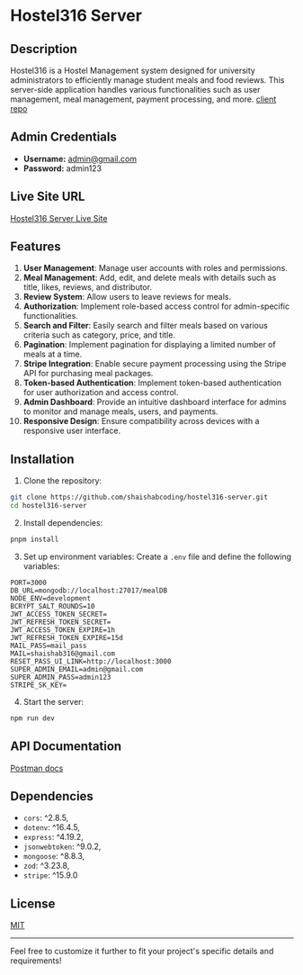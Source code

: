 # Hostel316 Server

## Description

Hostel316 is a Hostel Management system designed for university administrators to efficiently manage student meals and food reviews. This server-side application handles various functionalities such as user management, meal management, payment processing, and more. [client repo](https://github.com/shaishabcoding/hostel-elite-client.git)

## Admin Credentials

- **Username:** admin@gmail.com
- **Password:** admin123

## Live Site URL

[Hostel316 Server Live Site](https://hostel316.vercel.app)

## Features

1. **User Management**: Manage user accounts with roles and permissions.
2. **Meal Management**: Add, edit, and delete meals with details such as title, likes, reviews, and distributor.
3. **Review System**: Allow users to leave reviews for meals.
4. **Authorization**: Implement role-based access control for admin-specific functionalities.
5. **Search and Filter**: Easily search and filter meals based on various criteria such as category, price, and title.
6. **Pagination**: Implement pagination for displaying a limited number of meals at a time.
7. **Stripe Integration**: Enable secure payment processing using the Stripe API for purchasing meal packages.
8. **Token-based Authentication**: Implement token-based authentication for user authorization and access control.
9. **Admin Dashboard**: Provide an intuitive dashboard interface for admins to monitor and manage meals, users, and payments.
10. **Responsive Design**: Ensure compatibility across devices with a responsive user interface.

## Installation

1. Clone the repository:

```bash
git clone https://github.com/shaishabcoding/hostel316-server.git
cd hostel316-server
```

2. Install dependencies:

```bash
pnpm install
```

3. Set up environment variables: Create a `.env` file and define the following variables:

```
PORT=3000
DB_URL=mongodb://localhost:27017/mealDB
NODE_ENV=development
BCRYPT_SALT_ROUNDS=10
JWT_ACCESS_TOKEN_SECRET=
JWT_REFRESH_TOKEN_SECRET=
JWT_ACCESS_TOKEN_EXPIRE=1h
JWT_REFRESH_TOKEN_EXPIRE=15d
MAIL_PASS=mail_pass
MAIL=shaishab316@gmail.com
RESET_PASS_UI_LINK=http://localhost:3000
SUPER_ADMIN_EMAIL=admin@gmail.com
SUPER_ADMIN_PASS=admin123
STRIPE_SK_KEY=
```

4. Start the server:

```bash
npm run dev
```

## API Documentation

[Postman docs](https://documenter.getpostman.com/view/34549363/2sAYBbdUEx)

## Dependencies

- `cors`: ^2.8.5,
- `dotenv`: ^16.4.5,
- `express`: ^4.19.2,
- `jsonwebtoken`: ^9.0.2,
- `mongoose`: ^8.8.3,
- `zod`: ^3.23.8,
- `stripe`: ^15.9.0

## License

[MIT](LICENSE)

---

Feel free to customize it further to fit your project's specific details and requirements!
